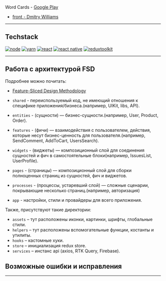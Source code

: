 Word Cards - <a href=" https://play.google.com/store/apps/details?id=com.williamsdev.wordcards">Google Play</a>

<ul>
	<li><a href="https://t.me/DyWilliams">front - Dmitry Williams</a></li>
</ul>

---

## Techstack

[![node](https://img.shields.io/static/v1?label=node&message=20.15.1&color=026E00&style=for-the-badge&logo=node.js&logoColor=white)](https://nodejs.org/en/)
[![yarn](https://img.shields.io/static/v1?label=yarn&message=1.22.19&color=2C8EBB&style=for-the-badge&logo=yarn&logoColor=white)](https://classic.yarnpkg.com/en/)
[![react](https://img.shields.io/static/v1?label=react&message=18.3.1&color=61DBFB&style=for-the-badge&logo=react&logoColor=white)](https://ru.reactjs.org/)
[![react native](https://img.shields.io/static/v1?label=react-native&message=0.76.5&color=61DBFB&style=for-the-badge&logo=react&logoColor=white)](https://reactnative.dev/)
[![reduxtoolkit](https://img.shields.io/static/v1?label=redux%20toolkit&message=2.5.2&color=764ABD&style=for-the-badge&logo=redux&logoColor=764ABD)](https://redux-toolkit.js.org/)

---

## Работа с архитектурой FSD

Подробнее можно почитать:

- [Feature-Sliced Design Methodology](https://feature-sliced.design/)

- `shared` - переиспользуемый код, не имеющий отношения к специфике приложения/бизнеса.(например, UIKit, libs, API).
- `entities` - (сущности) — бизнес-сущности.(например, User, Product, Order).
- `features` - (фичи) — взаимодействия с пользователем, действия, которые несут бизнес-ценность для пользователя.(например, SendComment, AddToCart, UsersSearch).
- `widgets` - (виджеты) — композиционный слой для соединения сущностей и фич в самостоятельные блоки(например, IssuesList, UserProfile).
- `pages` - (страницы) — композиционный слой для сборки полноценных страниц из сущностей, фич и виджетов.
- `processes` - (процессы, устаревший слой) — сложные сценарии, покрывающие несколько страниц.(например, авторизация)
- `app` - настройки, стили и провайдеры для всего приложения.

Также, присутствуют такие директории:

- `assets` – тут расположены иконки, картинки, шрифты, глобальные стили.
- `helpers` – тут расположены вспомогательные функции, костанты и утилиты.
- `hooks` – кастомные хуки.
- `store` – инициализация redux store.
- `services` – инстанс api (axios, RTK Query, Firebase).

## Возможные ошибки и исправления

---
